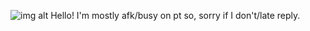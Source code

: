 ![img alt](https://github.com/Marichi-0/Marichi./blob/4d987b23ec9585a1b8fb277c4dcfe0d9e8d868f0/%E2%98%86%E2%8B%86%EF%BD%A1%F0%96%A6%B9%C2%B0%E2%80%A7.jpg)
Hello! I'm mostly afk/busy on pt so, sorry if I don't/late reply.
